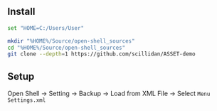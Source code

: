 ## Install

```sh
set "HOME=C:/Users/User"
```

```sh
mkdir "%HOME%/Source/open-shell_sources"
cd "%HOME%/Source/open-shell_sources"
git clone --depth=1 https://github.com/scillidan/ASSET-demo
```

## Setup

Open Shell → Setting → Backup → Load from XML File → Select `Menu Settings.xml`